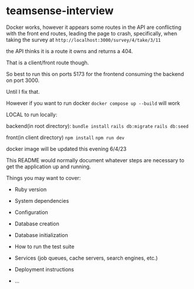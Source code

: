 # teamsense-interview

Docker works, however it appears some routes in the API are conflicting with the front end routes, leading the page to crash, specifically, when taking the survey at `http://localhost:3000/survey/4/take/3/11`

the API thinks it is a route it owns and returns a 404.

That is a client/front route though.

So best to run this on ports 5173 for the frontend consuming the backend on port 3000.

Until I fix that.

However if you want to run docker `docker compose up --build` will work



LOCAL
to run locally:

backend(in root directory):
`bundle install`
`rails db:migrate`
`rails db:seed`

front(in client directory)
`npm install`
`npm run dev`

docker image will be updated this evening 6/4/23

This README would normally document whatever steps are necessary to get the
application up and running.

Things you may want to cover:

* Ruby version

* System dependencies

* Configuration

* Database creation

* Database initialization

* How to run the test suite

* Services (job queues, cache servers, search engines, etc.)

* Deployment instructions

* ...
